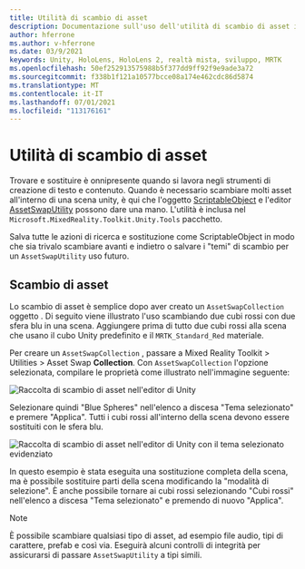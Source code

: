 ```yaml
---
title: Utilità di scambio di asset
description: Documentazione sull'uso dell'utilità di scambio di asset in MRTK per Unity.
author: hferrone
ms.author: v-hferrone
ms.date: 03/9/2021
keywords: Unity, HoloLens, HoloLens 2, realtà mista, sviluppo, MRTK
ms.openlocfilehash: 50ef252913575988b5f377dd9ff92f9e9ade3a72
ms.sourcegitcommit: f338b1f121a10577bcce08a174e462cdc86d5874
ms.translationtype: MT
ms.contentlocale: it-IT
ms.lasthandoff: 07/01/2021
ms.locfileid: "113176161"
---
```

# <a name="asset-swap-utility"></a>Utilità di scambio di asset

Trovare e sostituire è onnipresente quando si lavora negli strumenti di creazione di testo e contenuto. Quando è necessario scambiare molti asset all'interno di una scena unity, è qui che l'oggetto [ScriptableObject](https://docs.unity3d.com/Manual/class-ScriptableObject.html) e l'editor [AssetSwapUtility](xref:Microsoft.MixedReality.Toolkit.Utilities.Editor.AssetSwapUtility) possono dare una mano. L'utilità è inclusa nel `Microsoft.MixedReality.Toolkit.Unity.Tools` pacchetto.

Salva tutte le azioni di ricerca e sostituzione come ScriptableObject in modo che sia trivalo scambiare avanti e indietro o salvare i "temi" di scambio per un `AssetSwapUtility` uso futuro.

## <a name="swapping-assets"></a>Scambio di asset

Lo scambio di asset è semplice dopo aver creato un `AssetSwapCollection` oggetto . Di seguito viene illustrato l'uso scambiando due cubi rossi con due sfera blu in una scena. Aggiungere prima di tutto due cubi rossi alla scena che usano il cubo Unity predefinito e il `MRTK_Standard_Red` materiale.

Per creare un `AssetSwapCollection` , passare a Mixed Reality Toolkit > Utilities > Asset Swap **Collection**. Con `AssetSwapCollection` l'opzione selezionata, compilare le proprietà come illustrato nell'immagine seguente:

![Raccolta di scambio di asset nell'editor di Unity](images/asset-swap-img-01.png)

Selezionare quindi "Blue Spheres" nell'elenco a discesa "Tema selezionato" e premere "Applica". Tutti i cubi rossi all'interno della scena devono essere sostituiti con le sfera blu.

![Raccolta di scambio di asset nell'editor di Unity con il tema selezionato evidenziato](images/asset-swap-img-02.png)

In questo esempio è stata eseguita una sostituzione completa della scena, ma è possibile sostituire parti della scena modificando la "modalità di selezione". È anche possibile tornare ai cubi rossi selezionando "Cubi rossi" nell'elenco a discesa "Tema selezionato" e premendo di nuovo "Applica".

> [!NOTE]
> È possibile scambiare qualsiasi tipo di asset, ad esempio file audio, tipi di carattere, prefab e così via. Eseguirà alcuni controlli di integrità per assicurarsi di passare `AssetSwapUtility` a tipi simili.
